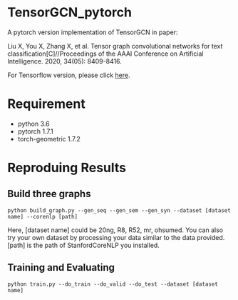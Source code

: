 # TensorGCN_pytorch
A pytorch version implementation of TensorGCN in paper:

Liu X, You X, Zhang X, et al. Tensor graph convolutional networks for text classification[C]//Proceedings of the AAAI Conference on Artificial Intelligence. 2020, 34(05): 8409-8416.

For Tensorflow version, please click [here](https://github.com/THUMLP/TensorGCN).
# Requirement
+ python 3.6
+ pytorch 1.7.1
+ torch-geometric 1.7.2
# Reproduing Results
## Build three graphs

`python build_graph.py --gen_seq --gen_sem --gen_syn --dataset [dataset name] --corenlp [path]`

Here, [dataset name] could be 20ng, R8, R52, mr, ohsumed. You can also try your own dataset by processing your data similar to the data provided. [path] is the path of StanfordCoreNLP you installed.
## Training and Evaluating

`python train.py --do_train --do_valid --do_test --dataset [dataset name]`
